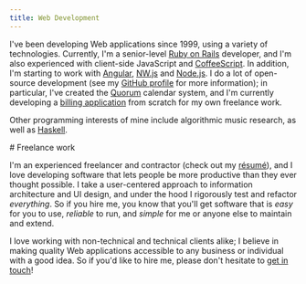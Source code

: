 ```yaml
---
title: Web Development
---
```


I've been developing Web applications since 1999, using a variety of technologies. Currently, I'm a senior-level [Ruby on Rails][rails] developer, and I'm also experienced with client-side JavaScript and [CoffeeScript]. In addition, I'm starting to work with [Angular], [NW.js][nwjs] and [Node.js][node]. I do a lot of open-source development (see my [GitHub profile][github] for more information); in particular, I've created the [Quorum] calendar system, and I'm currently developing a [billing application][duckbill] from scratch for my own freelance work.

Other programming interests of mine include algorithmic music research, as well as [Haskell].

[angular]: https://angularjs.org/
[coffeescript]: http://coffeescript.org
[duckbill]: https://www.github.com/marnen/duckbill
[github]: https://www.github.com/marnen
[haskell]: http://www.haskell.org
[node]: https://nodejs.org/
[nwjs]: http://nwjs.io/
[quorum]: https://www.github.com/marnen/quorum2
[rails]: http://rubyonrails.org

<section markdown="1">
# Freelance work

I'm an experienced freelancer and contractor (check out my [résumé]), and I love developing software that lets people be more productive than they ever thought possible. I take a user-centered approach to information architecture and UI design, and under the hood I rigorously test and refactor *everything*. So if you hire me, you know that you'll get software that is *easy* for you to use, *reliable* to run, and *simple* for me or anyone else to maintain and extend.

I love working with non-technical and technical clients alike; I believe in making quality Web applications accessible to any business or individual with a good idea. So if you'd like to hire me, please don't hesitate to [get in touch][contact]!

[contact]: contact.html
[résumé]: resume.pdf
</section>

